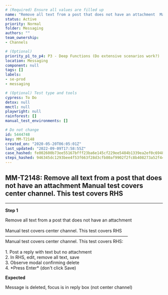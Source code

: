 ```yaml
---
# (Required) Ensure all values are filled up
name: "Remove all text from a post that does not have an attachment  Manual test covers center channel. This test covers RHS"
status: Active
priority: Normal
folder: Messaging
authors: ""
team_ownership: 
- Channels

# (Optional)
priority_p1_to_p4: P3 - Deep Functions (Do extensive scenarios work?)
location: Messaging
component: null
tags: []
labels: 
- se-prod
- messaging

# (Optional) Test type and tools
cypress: To Do
detox: null
mmctl: null
playwright: null
rainforest: []
manual_test_environments: []

# Do not change
id: 5444748
key: MM-T2148
created_on: "2020-05-20T06:05:01Z"
last_updated: "2022-09-09T17:58:55Z"
case_hashed: fe002600b73ee55167bfff23ba6e145cf229ee5484b1339ea2ef0c6948432a26efba1098967c902152b2c560e88b7686
steps_hashed: 946345dc1293bee4f53f663f28d3cfb80af9902f2fc8b408273a52f442b3c0f2dac239d2e512a3963addd0c46d586431
---
```


<!-- (Auto-generated) Based on frontmatter's "key" and "name" -->

## MM-T2148: Remove all text from a post that does not have an attachment Manual test covers center channel. This test covers RHS

---

**Step 1**

Remove all text from a post that does not have an attachment\
\
Manual test covers center channel. This test covers RHS\
————————————————————————————\
Manual test covers center channel. This test covers RHS:\
\
1\. Post a reply with text but no attachment\
2\. In RHS, edit, remove all text, save\
3\. Observe modal confirming delete\
4\. \*Press Enter\* (don't click Save)

**Expected**

Message is deleted, focus is in reply box (not center channel)
